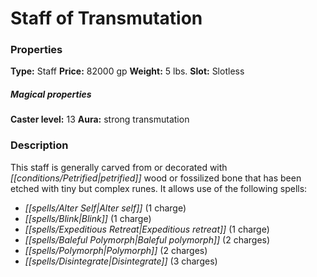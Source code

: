 ﻿---
Title: "Staff of Transmutation"
Type: "Staff"
Price: "82000 gp"
Weight: "5 lbs."
Slot: "Slotless"
Caster level: "13"
Aura: "strong transmutation"
Description: |
  "This staff is generally carved from or decorated with petrified wood or fossilized bone that has been etched with tiny but complex runes. It allows use of the following spells:"
Crafting cost: "41000 gp"
Sources: "['Core Rulebook', 'Ultimate Equipment']"
---

# Staff of Transmutation

### Properties

**Type:** Staff **Price:** 82000 gp **Weight:** 5 lbs. **Slot:** Slotless

##### Magical properties

**Caster level:** 13 **Aura:** strong transmutation

### Description

This staff is generally carved from or decorated with _[[conditions/Petrified|petrified]]_ wood or fossilized bone that has been etched with tiny but complex runes. It allows use of the following spells:

* _[[spells/Alter Self|Alter self]]_ (1 charge)
* _[[spells/Blink|Blink]]_ (1 charge)
* _[[spells/Expeditious Retreat|Expeditious retreat]]_ (1 charge)
* _[[spells/Baleful Polymorph|Baleful polymorph]]_ (2 charges)
* _[[spells/Polymorph|Polymorph]]_ (2 charges)
* _[[spells/Disintegrate|Disintegrate]]_ (3 charges)